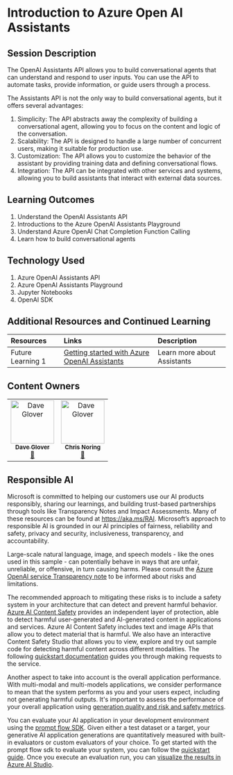 # Introduction to Azure Open AI Assistants

## Session Description

The OpenAI Assistants API allows you to build conversational agents that can understand and respond to user inputs. You can use the API to automate tasks, provide information, or guide users through a process.

The Assistants API is not the only way to build conversational agents, but it offers several advantages:

1. Simplicity: The API abstracts away the complexity of building a conversational agent, allowing you to focus on the content and logic of the conversation.
2. Scalability: The API is designed to handle a large number of concurrent users, making it suitable for production use.
3. Customization: The API allows you to customize the behavior of the assistant by providing training data and defining conversational flows.
4. Integration: The API can be integrated with other services and systems, allowing you to build assistants that interact with external data sources.

## Learning Outcomes

1. Understand the OpenAI Assistants API
1. Introductions to the Azure OpenAI Assistants Playground
1. Understand Azure OpenAI Chat Completion Function Calling
1. Learn how to build conversational agents

## Technology Used

1. Azure OpenAI Assistants API
1. Azure OpenAI Assistants Playground
1. Jupyter Notebooks
1. OpenAI SDK

## Additional Resources and Continued Learning

| Resources          | Links                             | Description        |
|:-------------------|:----------------------------------|:-------------------|
| Future Learning 1  | [Getting started with Azure OpenAI Assistants](https://learn.microsoft.com/azure/ai-services/openai/how-to/assistant) | Learn more about Assistants|

## Content Owners

<!-- ALL-CONTRIBUTORS-LIST:START - Do not remove or modify this section -->

<table>
<tr>
    <td align="center"><a href="http://learnanalytics.microsoft.com">
        <img src="https://github.com/gloveboxes.png" width="100px;" alt="Dave Glover
"/><br />
        <sub><b>Dave Glover
</b></sub></a><br />
            <a href="https://github.com/gloveboxes" title="talk">📢</a>
    </td>
        <td align="center"><a href="http://learnanalytics.microsoft.com">
        <img src="https://github.com/softchris.png" width="100px;" alt="Dave Glover
"/><br />
        <sub><b>Chris Noring
</b></sub></a><br />
            <a href="https://github.com/softchris" title="talk">📢</a>
    </td>
</tr></table>


<!-- ALL-CONTRIBUTORS-LIST:END -->

## Responsible AI

Microsoft is committed to helping our customers use our AI products responsibly, sharing our learnings, and building trust-based partnerships through tools like Transparency Notes and Impact Assessments. Many of these resources can be found at https://aka.ms/RAI. Microsoft’s approach to responsible AI is grounded in our AI principles of fairness, reliability and safety, privacy and security, inclusiveness, transparency, and accountability.

Large-scale natural language, image, and speech models - like the ones used in this sample - can potentially behave in ways that are unfair, unreliable, or offensive, in turn causing harms. Please consult the [Azure OpenAI service Transparency note](https://learn.microsoft.com/legal/cognitive-services/openai/transparency-note?tabs=text) to be informed about risks and limitations.

The recommended approach to mitigating these risks is to include a safety system in your architecture that can detect and prevent harmful behavior. [Azure AI Content Safety](https://learn.microsoft.com/azure/ai-services/content-safety/overview) provides an independent layer of protection, able to detect harmful user-generated and AI-generated content in applications and services. Azure AI Content Safety includes text and image APIs that allow you to detect material that is harmful. We also have an interactive Content Safety Studio that allows you to view, explore and try out sample code for detecting harmful content across different modalities. The following [quickstart documentation](https://learn.microsoft.com/azure/ai-services/content-safety/quickstart-text?tabs=visual-studio%2Clinux&pivots=programming-language-rest) guides you through making requests to the service.

Another aspect to take into account is the overall application performance. With multi-modal and multi-models applications, we consider performance to mean that the system performs as you and your users expect, including not generating harmful outputs. It's important to assess the performance of your overall application using [generation quality and risk and safety metrics](https://learn.microsoft.com/azure/ai-studio/concepts/evaluation-metrics-built-in).

You can evaluate your AI application in your development environment using the [prompt flow SDK](https://microsoft.github.io/promptflow/index.html). Given either a test dataset or a target, your generative AI application generations are quantitatively measured with built-in evaluators or custom evaluators of your choice. To get started with the prompt flow sdk to evaluate your system, you can follow the [quickstart guide](https://learn.microsoft.com/azure/ai-studio/how-to/develop/flow-evaluate-sdk). Once you execute an evaluation run, you can [visualize the results in Azure AI Studio](https://learn.microsoft.com/azure/ai-studio/how-to/evaluate-flow-results).

